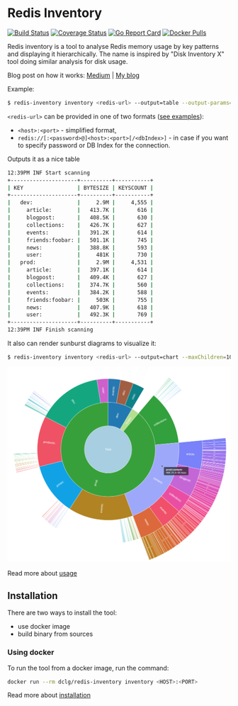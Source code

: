 Redis Inventory
===============

[![Build Status](https://travis-ci.com/obukhov/redis-inventory.svg?branch=master)](https://travis-ci.com/obukhov/redis-inventory)
[![Coverage Status](https://coveralls.io/repos/github/obukhov/redis-inventory/badge.svg?branch=master)](https://coveralls.io/github/obukhov/redis-inventory?branch=master)
[![Go Report Card](https://goreportcard.com/badge/github.com/obukhov/redis-inventory)](https://goreportcard.com/report/github.com/obukhov/redis-inventory)
[![Docker Pulls](https://img.shields.io/docker/pulls/dclg/redis-inventory)](https://hub.docker.com/repository/docker/dclg/redis-inventory)

Redis inventory is a tool to analyse Redis memory usage by key patterns and displaying it hierarchically. The name is
inspired by "Disk Inventory X" tool doing similar analysis for disk usage.

Blog post on how it works: [Medium](https://medium.com/geekculture/analyzing-memory-usage-in-redis-by-key-patterns-e36420a2c225) | [My blog](https://dclg.net/posts/2021-08-16---Redis-inventory/redis-inventory)

Example:

```bash
$ redis-inventory inventory <redis-url> --output=table --output-params="padSpaces=2&depth=2&human=1"
```

`<redis-url>` can be provided in one of two formats ([see examples](docs/redis-url.md)):

- `<host>:<port>` - simplified format,
- `redis://[:<password>@]<host>:<port>[/<dbIndex>]` - in case if you want to specify password or DB Index for the connection.


Outputs it as a nice table

```bash
12:39PM INF Start scanning
+---------------------+----------+-----------+
| KEY                 | BYTESIZE | KEYSCOUNT |
+---------------------+----------+-----------+
|   dev:              |     2.9M |     4,555 |
|     article:        |   413.7K |       616 |
|     blogpost:       |   408.5K |       630 |
|     collections:    |   426.7K |       627 |
|     events:         |   391.2K |       614 |
|     friends:foobar: |   501.1K |       745 |
|     news:           |   388.8K |       593 |
|     user:           |     481K |       730 |
|   prod:             |     2.9M |     4,531 |
|     article:        |   397.1K |       614 |
|     blogpost:       |   409.4K |       627 |
|     collections:    |   374.7K |       560 |
|     events:         |   384.2K |       588 |
|     friends:foobar: |     503K |       755 |
|     news:           |   407.9K |       618 |
|     user:           |   492.3K |       769 |
+---------------------+----------+-----------+
12:39PM INF Finish scanning
```

It also can render sunburst diagrams to visualize it:
```bash
$ redis-inventory inventory <redis-url> --output=chart --maxChildren=100
```


[![Full sunburst diagram](docs/images/diagram1000.png)](docs/images/diagram.png)

Read more about [usage](docs/usage.md)

## Installation

There are two ways to install the tool:

- use docker image
- build binary from sources

### Using docker

To run the tool from a docker image, run the command:

```bash
docker run --rm dclg/redis-inventory inventory <HOST>:<PORT>
```

Read more about [installation](docs/installation.md)
